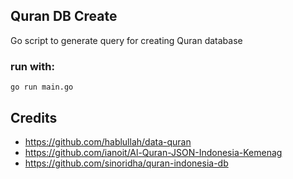 ## Quran DB Create

Go script to generate query for creating Quran database 

### run with:
```
go run main.go
```

## Credits
- https://github.com/hablullah/data-quran
- https://github.com/ianoit/Al-Quran-JSON-Indonesia-Kemenag
- https://github.com/sinoridha/quran-indonesia-db
